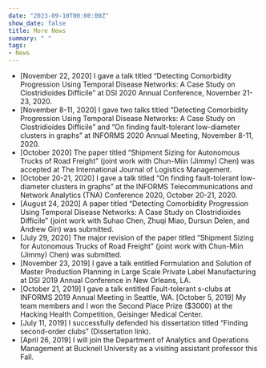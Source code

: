 ```yaml
---
date: "2023-09-10T00:00:00Z"
show_date: false
title: More News
summary: " "
tags:
- News
---
```


- [November 22, 2020] I gave a talk titled “Detecting Comorbidity Progression Using Temporal Disease Networks: A Case Study on Clostridioides Difficile” at DSI 2020 Annual Conference, November 21-23, 2020.
- [November 8-11, 2020] I gave two talks titled “Detecting Comorbidity Progression Using Temporal Disease Networks: A Case Study on Clostridioides Difficile” and “On finding fault-tolerant low-diameter clusters in graphs” at INFORMS 2020 Annual Meeting, November 8-11, 2020.
- [October 2020] The paper titled “Shipment Sizing for Autonomous Trucks of Road Freight” (joint work with Chun-Miin (Jimmy) Chen) was accepted at The International Journal of Logistics Management.
- [October 20-21, 2020] I gave a talk titled “On finding fault-tolerant low-diameter clusters in graphs” at the INFORMS Telecommunications and Network Analytics (TNA) Conference 2020, October 20-21, 2020.
- [August 24, 2020] A paper titled “Detecting Comorbidity Progression Using Temporal Disease Networks: A Case Study on Clostridioides Difficile” (joint work with Suhao Chen, Zhuqi Miao, Dursun Delen, and Andrew Gin) was submitted.
- [July 29, 2020] The major revision of the paper titled “Shipment Sizing for Autonomous Trucks of Road Freight” (joint work with Chun-Miin (Jimmy) Chen) was submitted.
- [November 23, 2019] I gave a talk entitled Formulation and Solution of Master Production Planning in Large Scale Private Label Manufacturing at DSI 2019 Annual Conference in New Orleans, LA.
- [October 21, 2019] I gave a talk entitled Fault-tolerant s-clubs at INFORMS 2019 Annual Meeting in Seattle, WA.
[October 5, 2019] My team members and I won the Second Place Prize ($3000) at the Hacking Health Competition, Geisinger Medical Center.
- [July 11, 2019] I successfully defended his dissertation titled “Finding second-order clubs” (Dissertation link).
- [April 26, 2019] I will join the Department of Analytics and Operations Management at Bucknell University as a visiting assistant professor this Fall.
